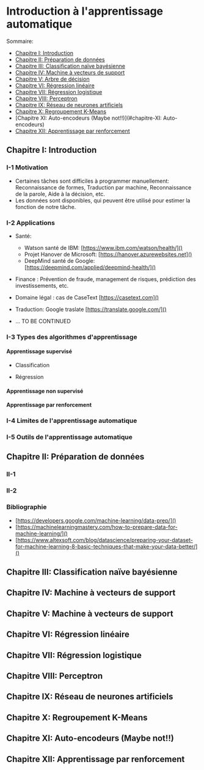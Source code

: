 # Introduction à l'apprentissage automatique

Sommaire:
- [Chapitre I: Introduction](#chapitre-i-introduction)
- [Chapitre II: Préparation de données](#chapitre-ii-préparation-de-données)
- [Chapitre III: Classification naïve bayésienne](#chapitre-iii-classification-naïve-bayésienne)
- [Chapitre IV: Machine à vecteurs de support](#chapitre-iv-machine-à-vecteurs-de-support)
- [Chapitre V: Arbre de décision](#chapitre-v-arbre-de-décision)
- [Chapitre VI: Régression linéaire](#chapitre-vi-régression-linéaire)
- [Chapitre VII: Régression logistique](#chapitre-vii-régression-logistique)
- [Chapitre VIII: Perceptron](#chapitre-viii-perceptron)
- [Chapitre IX: Réseau de neurones artificiels](#chapitre-ix-réseau-de-neurones-artificiels)
- [Chapitre X: Regroupement K-Means](#chapitre-x-regroupement-k-means)
- [Chapitre XI: Auto-encodeurs (Maybe not!!)](#chapitre-XI: Auto-encodeurs)
- [Chapitre XII: Apprentissage par renforcement](#chapitre-xii-apprentissage-par-renforcement)

## Chapitre I: Introduction

### I-1 Motivation

- Certaines tâches sont difficiles à programmer manuellement: Reconnaissance de formes, Traduction par machine, Reconnaissance de la parole, Aide à la décision, etc.
- Les données sont disponibles, qui peuvent être utilisé pour estimer la fonction de notre tâche.

### I-2 Applications

- Santé:
  - Watson santé de IBM: [https://www.ibm.com/watson/health/]()
  - Projet Hanover de Microsoft: [https://hanover.azurewebsites.net]()
  - DeepMind santé de Google: [https://deepmind.com/applied/deepmind-health/]()

- Finance : Prévention de fraude, management de risques, prédiction des investissements, etc.
- Domaine légal : cas de CaseText [https://casetext.com]()
- Traduction: Google traslate [https://translate.google.com/]()
- ... TO BE CONTINUED

### I-3 Types des algorithmes d'apprentissage

#### Apprentissage supervisé

- Classification

- Régression

#### Apprentissage non supervisé

#### Apprentissage par renforcement  

### I-4 Limites de l'apprentissage automatique

### I-5 Outils de l'apprentissage automatique


## Chapitre II: Préparation de données

### II-1

### II-2

### Bibliographie

- [https://developers.google.com/machine-learning/data-prep/]()
- [https://machinelearningmastery.com/how-to-prepare-data-for-machine-learning/]()
- [https://www.altexsoft.com/blog/datascience/preparing-your-dataset-for-machine-learning-8-basic-techniques-that-make-your-data-better/]()


## Chapitre III: Classification naïve bayésienne

## Chapitre IV: Machine à vecteurs de support

## Chapitre V: Machine à vecteurs de support

## Chapitre VI: Régression linéaire

## Chapitre VII: Régression logistique

## Chapitre VIII: Perceptron

## Chapitre IX: Réseau de neurones artificiels

## Chapitre X: Regroupement K-Means

## Chapitre XI: Auto-encodeurs (Maybe not!!)

## Chapitre XII: Apprentissage par renforcement
